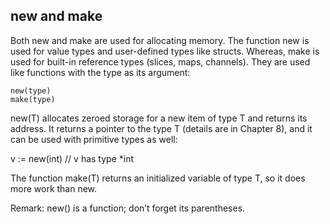 ## new and make
Both new and make are used for allocating memory. The function new is used for value types and user-defined types like structs. Whereas, make is used for built-in reference types (slices, maps, channels). They are used like functions with the type as its argument:

```golang
new(type) 
make(type)
```

new(T) allocates zeroed storage for a new item of type T and returns its address. 
It returns a pointer to the type T (details are in Chapter 8), and it can be used with primitive types as well:

v := new(int) // v has type *int

The function make(T) returns an initialized variable of type T, so it does more work than new.

Remark: new() is a function; don’t forget its parentheses.

